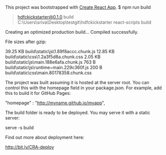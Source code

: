 This project was bootstrapped with [Create React App](https://github.com/facebook/create-react-app).
\$ npm run build

> hdfckickstarter@0.1.0 build C:\Users\sriva\Desktop\testgit\hdfckickstarter
> react-scripts build

Creating an optimized production build...
Compiled successfully.

File sizes after gzip:

39.25 KB build\static\js\1.89f8accc.chunk.js
12.85 KB build\static\css\1.2a3f5d8a.chunk.css
2.05 KB build\static\js\main.188e6afa.chunk.js
763 B build\static\js\runtime~main.229c360f.js
200 B build\static\css\main.80178358.chunk.css

The project was built assuming it is hosted at the server root.
You can control this with the homepage field in your package.json.
For example, add this to build it for GitHub Pages:

"homepage" : "http://myname.github.io/myapp",

The build folder is ready to be deployed.
You may serve it with a static server:

serve -s build

Find out more about deployment here:

http://bit.ly/CRA-deploy
